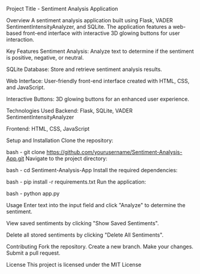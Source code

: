 Project Title - 
Sentiment Analysis Application

Overview
A sentiment analysis application built using Flask, VADER SentimentIntensityAnalyzer, and SQLite. The application features a web-based front-end interface with interactive 3D glowing buttons for user interaction.

Key Features
Sentiment Analysis: Analyze text to determine if the sentiment is positive, negative, or neutral.

SQLite Database: Store and retrieve sentiment analysis results.

Web Interface: User-friendly front-end interface created with HTML, CSS, and JavaScript.

Interactive Buttons: 3D glowing buttons for an enhanced user experience.

Technologies Used
Backend: Flask, SQLite, VADER SentimentIntensityAnalyzer

Frontend: HTML, CSS, JavaScript

Setup and Installation
Clone the repository:

bash -
git clone https://github.com/yourusername/Sentiment-Analysis-App.git
Navigate to the project directory:

bash -
cd Sentiment-Analysis-App
Install the required dependencies:

bash -
pip install -r requirements.txt
Run the application:

bash -
python app.py

Usage
Enter text into the input field and click "Analyze" to determine the sentiment.

View saved sentiments by clicking "Show Saved Sentiments".

Delete all stored sentiments by clicking "Delete All Sentiments".

Contributing
Fork the repository.
Create a new branch.
Make your changes.
Submit a pull request.

License
This project is licensed under the MIT License 

